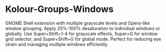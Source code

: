 # Kolour-Groups-Windows
GNOME Shell extension with multiple grayscale levels and Opera-like window grouping. Apply 25%-100% desaturation to individual windows or globally. Use Super+Shift+1-4 for grayscale effects, Super+G for window grid selector, and Super+Shift+G for global mode. Perfect for reducing eye strain and managing multiple windows efficiently.
